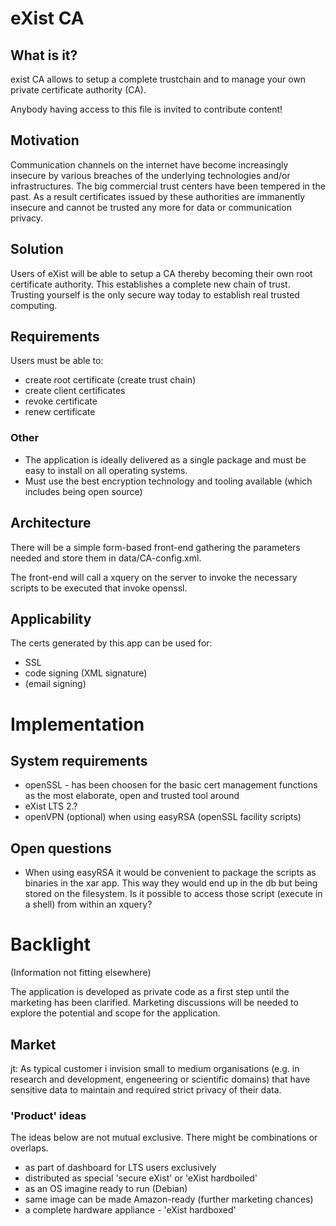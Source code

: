 # eXist CA

## What is it?
exist CA allows to setup a complete trustchain and to manage your own private certificate authority (CA).

Anybody having access to this file is invited to contribute content!

## Motivation
Communication channels on the internet have become increasingly insecure by various breaches
of the underlying technologies and/or infrastructures. The big commercial trust centers have
been tempered in the past. As a result certificates issued by these authorities are immanently insecure
and cannot be trusted any more for data or communication privacy.

## Solution
Users of eXist will be able to setup a CA thereby becoming their own root certificate authority. This establishes a complete new chain of trust. Trusting
yourself is the only secure way today to establish real trusted computing.

## Requirements
Users must be able to:

* create root certificate (create trust chain)
* create client certificates
* revoke certificate
* renew certificate

### Other 
* The application is ideally delivered as a single package and must be easy to install on all operating systems.
* Must use the best encryption technology and tooling available (which includes being open source)

## Architecture
There will be a simple form-based front-end gathering the parameters needed and store them in data/CA-config.xml.

The front-end will call a xquery on the server to invoke the necessary scripts to be executed that invoke openssl.

## Applicability
The certs generated by this app can be used for:
* SSL
* code signing (XML signature)
* (email signing)

# Implementation

## System requirements
* openSSL  - has been choosen for the basic cert management functions as the most elaborate, open and trusted tool around
* eXist LTS 2.?
* openVPN (optional) when using easyRSA (openSSL facility scripts)

## Open questions
* When using easyRSA it would be convenient to package the scripts as binaries in the xar app. This way they would end up in the db but being stored on the filesystem. Is it possible to access those script (execute in a shell) from within an xquery?



# Backlight
(Information not fitting elsewhere)

The application is developed as private code as a first step until the marketing has been clarified. Marketing
discussions will be needed to explore the potential and scope for the application.

## Market
jt: As typical customer i invision small to medium organisations (e.g. in research and development, engeneering or
scientific domains) that have sensitive data to maintain and required strict privacy of their data.

### 'Product' ideas

The ideas below are not mutual exclusive. There might be combinations or overlaps.

* as part of dashboard for LTS users exclusively
* distributed as special 'secure eXist' or 'eXist hardboiled'
* as an OS imagine ready to run (Debian)
* same image can be made Amazon-ready (further marketing chances)
* a complete hardware appliance - 'eXist hardboxed'

